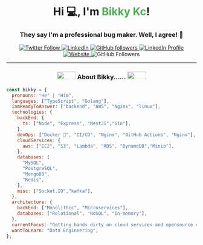 <h1 align="center">Hi 💻, I'm <span style="color:#4CAF50;">Bikky Kc</span>!</h1>
<h3 align="center">They say I'm a professional bug maker. Well, I agree! 🐞</h3>

<p align="center">
  <a href="https://twitter.com/intent/follow?screen_name=misterbikky">
    <img src="https://img.shields.io/twitter/follow/misterbikky?label=Follow" alt="Twitter Follow">
  </a>
  <a href="https://www.linkedin.com/in/bharat-kc-876b70265/">
    <img src="https://img.shields.io/badge/-bikky-blue?style=flat-square&logo=Linkedin&logoColor=white" alt="LinkedIn">
  </a>
  <a href="https://github.com/bikky-kc013">
    <img src="https://img.shields.io/github/followers/bikky-kc013?label=Follow&style=social" alt="GitHub followers">

  <a href="https://www.linkedin.com/in/bharat-kc-876b70265/">
    <img src="https://img.shields.io/badge/-bikky-blue?style=flat-square&logo=Linkedin&logoColor=white" alt="LinkedIn Profile">
  </a>
  <a href="https://bikky.me/">
    <img src="https://img.shields.io/badge/Website-46a2f1.svg?&style=flat-square&logo=Google-Chrome&logoColor=white" alt="Website">
  </a>
  <img src="https://img.shields.io/github/followers/bikky-kc013?label=Follow&style=social" alt="GitHub Followers">
</p>

<hr />

<h3 align="center"><img src="https://media.giphy.com/media/du3J3cXyzhj75IOgvA/giphy.gif" height="20" width="50"/> About Bikky...... <img src="https://media.giphy.com/media/du3J3cXyzhj75IOgvA/giphy.gif" height="20" width="50"/> </h3>

```javascript
const bikky = {
  pronouns: "He" | "Him",
  languages: ["TypeScript", "Golang"],
  iamReadyToAnswer: ["backend", "AWS", "Nginx", "linux"],
  technologies: {
    backEnd: {
      ts: ["Node", "Express", "NestJS","Gin"],
    },
    devOps: ["Docker 🐳", "CI/CD", "Nginx", "GitHub Actions", "Nginx"],
    cloudServices: {
      aws: ["EC2", "S3", "Lambda", "RDS", "DynamoDB","Minio"],
    },
    databases: [
      "MySQL",
      "PostgreSQL",
      "MongoDB",
      "Redis",
    ],
    misc: ["Socket.IO","kafka"],
  },
  architecture: {
    backEnd: ["Monolithic", "Microservices"],
    databases: ["Relational", "NoSQL", "In-memory"],
  },
  currentFocus: "Getting hands dirty on cloud services and opensource contributions",
  wantToLearn: "Data Engineering",
};
```
